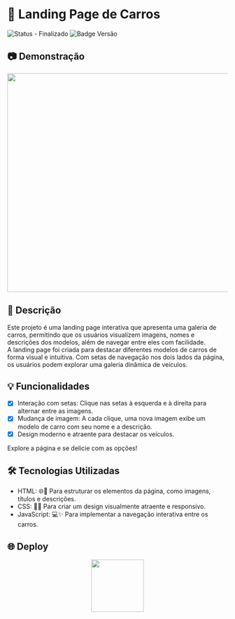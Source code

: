 # 🚗 Landing Page de Carros

![Status - Finalizado](https://img.shields.io/badge/status-finalizado-brightgreen)
![Badge Versão](https://img.shields.io/badge/versão-1.0.0-blue)

## 📷 Demonstração
<img width="900" height="500" src="https://github.com/user-attachments/assets/d1c7f074-3507-4658-bcb1-a458e9af5db3">

## 📘 Descrição
Este projeto é uma landing page interativa que apresenta uma galeria de carros, permitindo que os usuários visualizem imagens, nomes e descrições dos modelos, além de navegar entre eles com facilidade.<br>
A landing page foi criada para destacar diferentes modelos de carros de forma visual e intuitiva. Com setas de navegação nos dois lados da página, os usuários podem explorar uma galeria dinâmica de veículos.

## 💡 Funcionalidades

- [x] Interação com setas: Clique nas setas à esquerda e à direita para alternar entre as imagens.<br>
- [x] Mudança de imagem: A cada clique, uma nova imagem exibe um modelo de carro com seu nome e a descrição.<br>
- [x] Design moderno e atraente para destacar os veículos.<br>

 Explore a página e se delicie com as opções!

## 🛠️ Tecnologias Utilizadas

- HTML: 🌐📝 Para estruturar os elementos da página, como imagens, títulos e descrições.
- CSS: 🎨📐  Para criar um design visualmente atraente e responsivo.
- JavaScript: 💻✨ Para implementar a navegação interativa entre os carros.


## 🌐 Deploy
<div align="center"> 
<a href="[https://felipeaz01.github.io/Frutas-Drink/](https://felipeaz01.github.io/fp-project-master/)">
  <img   width="120px" src="https://img.shields.io/website-up-down-green-red/http/monip.org.svg"  /> 
</a>
</div>
